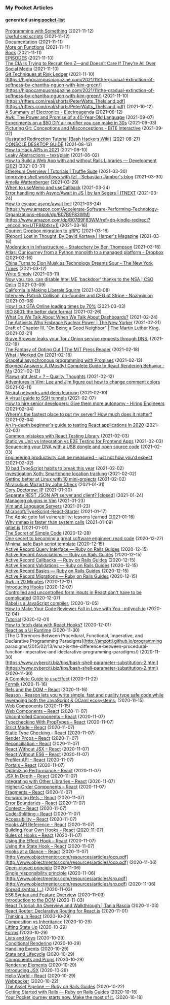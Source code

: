 ### My Pocket Articles
#### generated using [pocket-list](https://github.com/MyGitUsername/pocket-list)
[Programming with Something](https://tomstu.art/programming-with-something) (2021-11-12)  
[Useful sed scripts](https://github.com/adrianscheff/useful-sed) (2021-11-12)  
[Documentation](https://www.typescriptlang.org/docs/handbook/2/objects.html) (2021-11-11)  
[More on Functions](https://www.typescriptlang.org/docs/handbook/2/functions.html) (2021-11-11)  
[Book](https://git-scm.com/book/en/v2) (2021-11-11)  
[EPISODES](https://www.shadowsofutopia.com/episodes) (2021-11-10)  
[The CIA Is Trying to Recruit Gen Z—and Doesn’t Care If They’re All Over Social Media](https://www.washingtonian.com/2021/11/09/how-gen-z-and-the-tiktok-generation-are-becoming-spies/) (2021-11-10)  
[Git Techniques at Risk Ledger](https://riskledger.com/blog/git-basics-at-risk-ledger/) (2021-11-10)  
[https://hippocampusmagazine.com/2021/11/the-gradual-extinction-of-softness-by-chantha-nguon-with-kim-green/](https://hippocampusmagazine.com/2021/11/the-gradual-extinction-of-softness-by-chantha-nguon-with-kim-green/) (2021-11-10)  
[https://rifters.com/real/shorts/PeterWatts_TheIsland.pdf](https://rifters.com/real/shorts/PeterWatts_TheIsland.pdf) (2021-10-12)  
[A Summary of Electronics - Electroagenda](https://electroagenda.com/en/a-summary-of-electronics/) (2021-09-12)  
[Awk: The Power and Promise of a 40-Year-Old Language](https://www.fosslife.org/awk-power-and-promise-40-year-old-language) (2021-09-07)  
[Experiments on a $50 DIY air purifier you can make in 30s](https://dynomight.net/2020/12/15/some-real-data-on-a-DIY-box-fan-air-purifier/) (2021-09-03)  
[Picturing Git: Conceptions and Misconceptions - BiTE Interactive](https://www.biteinteractive.com/picturing-git-conceptions-and-misconceptions/) (2021-09-02)  
[Illustrated Redirection Tutorial [Bash Hackers Wiki]](https://wiki.bash-hackers.org/howto/redirection_tutorial) (2021-08-27)  
[CONSOLE DESKTOP GUIDE](https://pspodcasting.net/dan/blog/2018/console_desktop.html#intro) (2021-08-13)  
[How to Hack APIs in 2021](https://labs.detectify.com/2021/08/10/how-to-hack-apis-in-2021/) (2021-08-10)  
[Leaky Abstractions – text/plain](https://textslashplain.com/2021/06/02/leaky-abstractions/) (2021-06-02)  
[How to Build a Web App with and without Rails Libraries — Development (2021](https://shopify.engineering/building-web-app-ruby-rails) (2021-03-31)  
[Ethereum Overview | Tutorials | Truffle Suite](https://www.trufflesuite.com/tutorials/ethereum-overview) (2021-03-30)  
[Improving shell workflows with fzf - Sebastian Jambor's blog](https://seb.jambor.dev/posts/improving-shell-workflows-with-fzf/) (2021-03-30)  
[Amelia Wattenberger](https://wattenberger.com/blog/react-and-d3) (2021-03-29)  
[When to useMemo and useCallback](https://kentcdodds.com/blog/usememo-and-usecallback) (2021-03-24)  
[Error handling with Async/Await in JS | by Ian Segers | ITNEXT](https://itnext.io/error-handling-with-async-await-in-js-26c3f20bc06a) (2021-03-24)  
[How to escape async/await hell](https://www.freecodecamp.org/news/avoiding-the-async-await-hell-c77a0fb71c4c/) (2021-03-24)  
[https://www.amazon.com/Accelerate-Software-Performing-Technology-Organizations-ebook/dp/B07B9F83WM](https://www.amazon.com/dp/B07B9F83WM/ref=dp-kindle-redirect?_encoding=UTF8&btkr=1) (2021-03-16)  
[Courier: Dropbox migration to gRPC](https://dropbox.tech/infrastructure/courier-dropbox-migration-to-grpc) (2021-03-16)  
[[Report] Lost in Thought, By David Kortava | Harper's Magazine](https://harpers.org/archive/2021/04/lost-in-thought-psychological-risks-of-meditation/) (2021-03-16)  
[Moderation in Infrastructure – Stratechery by Ben Thompson](https://stratechery.com/2021/moderation-in-infrastructure/) (2021-03-16)  
[Atlas: Our journey from a Python monolith to a managed platform - Dropbox](https://dropbox.tech/infrastructure/atlas--our-journey-from-a-python-monolith-to-a-managed-platform) (2021-03-16)  
[China Turns to Elon Musk as Technology Dreams Sour - The New York Times](https://www.nytimes.com/2021/03/11/technology/china-elon-musk-fans.html?referringSource=articleShare) (2021-03-12)  
[Write Simply](http://paulgraham.com/simply.html) (2021-03-11)  
[Now you, too, can disable Intel ME 'backdoor' thanks to the NSA | CSO Onlin](https://www.csoonline.com/article/3220476/researchers-say-now-you-too-can-disable-intel-me-backdoor-thanks-to-the-nsa.html) (2021-03-09)  
[California Is Making Liberals Squirm](https://www.nytimes.com/2021/02/11/opinion/california-san-francisco-schools.html) (2021-03-08)  
[Interview: Patrick Collison, co-founder and CEO of Stripe - Noahpinion](https://noahpinion.substack.com/p/interview-patrick-collison-co-founder) (2021-03-08)  
[How I cut GTA Online loading times by 70%](https://nee.lv/2021/02/28/How-I-cut-GTA-Online-loading-times-by-70/) (2021-03-03)  
[ISO 8601: the better date format](https://kirby.kevinson.org/blog/iso-8601-the-better-date-format/) (2021-02-26)  
[What Do We Talk About When We Talk About Dashboards?](https://alper.datav.is/assets/publications/dashboards/dashboards-preprint.pdf) (2021-02-24)  
[The Activists Who Embrace Nuclear Power | The New Yorker](https://www.newyorker.com/tech/annals-of-technology/the-activists-who-embrace-nuclear-power) (2021-02-21)  
[Draft of Chapter III, "On Being a Good Neighbor" | The Martin Luther King, ](https://kinginstitute.stanford.edu/king-papers/documents/draft-chapter-iii-being-good-neighbor) (2021-02-21)  
[Brave Browser leaks your Tor / Onion service requests through DNS.](https://ramble.pw/f/privacy/2387/brave-browser-leaks-your-tor-onion-service-requests-through) (2021-02-19)  
[The Fantasy of Opting Out | The MIT Press Reader](https://thereader.mitpress.mit.edu/the-fantasy-of-opting-out/) (2021-02-18)  
[What I Worked On](http://paulgraham.com/worked.html) (2021-02-16)  
[Graceful asynchronous programming with Promises](https://developer.mozilla.org/en-US/docs/Learn/JavaScript/Asynchronous/Promises) (2021-02-13)  
[Blogged Answers: A (Mostly) Complete Guide to React Rendering Behavior · Ma](https://blog.isquaredsoftware.com/2020/05/blogged-answers-a-mostly-complete-guide-to-react-rendering-behavior/) (2021-02-13)  
[Playwright   Jest = ? – Quality Thoughts](https://alisterbscott.com/2020/08/28/playwright-jest-%F0%9F%92%96/) (2021-02-12)  
[Adventures in Vim: Lee and Jim figure out how to change comment colors](https://arstechnica.com/gadgets/2021/02/configuring-vim-the-right-way-the-wrong-way-and-the-hutchinson-way/) (2021-02-11)  
[Neural networks and deep learning](http://neuralnetworksanddeeplearning.com/chap1.html) (2021-02-10)  
[A visual guide to SSH tunnels](https://robotmoon.com/ssh-tunnels/) (2021-02-07)  
[How to hire senior developers: Give them more autonomy - Hiring Engineers](https://hiringengineersbook.com/post/autonomy/) (2021-02-04)  
[Where's the fastest place to put my server? How much does it matter?](http://calpaterson.com/latency.html) (2021-02-04)  
[An in-depth beginner's guide to testing React applications in 2020](https://jkettmann.com/beginners-guide-to-testing-react) (2021-02-03)  
[Common mistakes with React Testing Library](https://kentcdodds.com/blog/common-mistakes-with-react-testing-library) (2021-02-03)  
[Static vs Unit vs Integration vs E2E Testing for Frontend Apps](https://kentcdodds.com/blog/unit-vs-integration-vs-e2e-tests) (2021-02-03)  
[Sequencing your DNA with a USB dongle and open source code](https://stackoverflow.blog/2021/02/03/sequencing-your-dna-with-a-usb-dongle-and-open-source-code/) (2021-02-03)  
[Engineering productivity can be measured - just not how you'd expect](https://www.okayhq.com/blog/engineering-productivity-can-be-measured) (2021-02-02)  
[10 bad TypeScript habits to break this year](https://startup-cto.net/10-bad-typescript-habits-to-break-this-year/) (2021-02-02)  
[Investigation Xoth: Smartphone location tracking](https://www.expressvpn.com/digital-security-lab/investigation-xoth) (2021-02-02)  
[Getting better at Linux with 10 mini-projects](https://carltheperson.com/posts/10-things-linux) (2021-02-02)  
[Miraculous Mozart by John Check](https://newcriterion.com/issues/2021/2/miraculous-mozart) (2021-01-31)  
[Cory Doctorow: IP](https://locusmag.com/2020/09/cory-doctorow-ip/) (2021-01-30)  
[Separate REST JSON API server and client? [closed]](https://stackoverflow.com/questions/10941249/separate-rest-json-api-server-and-client) (2021-01-24)  
[Managing plugins in Vim](https://gist.github.com/manasthakur/ab4cf8d32a28ea38271ac0d07373bb53) (2021-01-23)  
[Vim and Language Servers](https://mjmorse.com/blog/vim-and-language-servers/) (2021-01-23)  
[Microsoft/TypeScript-React-Starter](https://github.com/Microsoft/TypeScript-React-Starter) (2021-01-17)  
[The Apple goto fail vulnerability: lessons learned](https://dwheeler.com/essays/apple-goto-fail.html) (2021-01-16)  
[Why mmap is faster than system calls](https://sasha-f.medium.com/why-mmap-is-faster-than-system-calls-24718e75ab37) (2021-01-09)  
[gitlet.js](http://gitlet.maryrosecook.com/docs/gitlet.html) (2021-01-01)  
[The Secret of Simple Code](https://medium.com/javascript-scene/the-secret-of-simple-code-a2cacd8004dd) (2020-12-28)  
[One secret to becoming a great software engineer: read code](https://medium.com/hackernoon/one-secret-to-becoming-a-great-software-engineer-read-code-467e31f243b0) (2020-12-27)  
[Minimal safe Bash script template](https://betterdev.blog/minimal-safe-bash-script-template/) (2020-12-15)  
[Active Record Query Interface — Ruby on Rails Guides](https://guides.rubyonrails.org/active_record_querying.html) (2020-12-15)  
[Active Record Associations — Ruby on Rails Guides](https://guides.rubyonrails.org/association_basics.html) (2020-12-15)  
[Active Record Callbacks — Ruby on Rails Guides](https://guides.rubyonrails.org/active_record_callbacks.html) (2020-12-15)  
[Active Record Validations — Ruby on Rails Guides](https://guides.rubyonrails.org/active_record_validations.html) (2020-12-15)  
[Active Record Basics — Ruby on Rails Guides](https://guides.rubyonrails.org/active_record_basics.html) (2020-12-15)  
[Active Record Migrations — Ruby on Rails Guides](https://guides.rubyonrails.org/active_record_migrations.html) (2020-12-15)  
[Awk in 20 Minutes](https://ferd.ca/awk-in-20-minutes.html) (2020-12-12)  
[Introducing Hooks](https://reactjs.org/docs/hooks-intro.html) (2020-12-07)  
[Controlled and uncontrolled form inputs in React don't have to be complicated](https://goshakkk.name/controlled-vs-uncontrolled-inputs-react/) (2020-12-07)  
[Babel is a JavaScript compiler.](https://babeljs.io/repl/) (2020-12-05)  
[How to Make Your Code Reviewer Fall in Love with You · mtlynch.io](https://mtlynch.io/code-review-love/) (2020-12-04)  
[Tutorial](https://formik.org/docs/tutorial) (2020-12-01)  
[How to fetch data with React Hooks?](https://www.robinwieruch.de/react-hooks-fetch-data/) (2020-12-01)  
[React as a UI Runtime](https://overreacted.io/react-as-a-ui-runtime/) (2020-11-30)  
[The Differences Between Procedural, Functional, Imperative, and Declarative Programming Paradigms](http://amzotti.github.io/programming paradigms/2015/02/13/what-is-the-difference-between-procedural-function-imperative-and-declarative-programming-paradigms/) (2020-11-30)  
[https://www.cyberciti.biz/tips/bash-shell-parameter-substitution-2.html](https://www.cyberciti.biz/tips/bash-shell-parameter-substitution-2.html) (2020-11-30)  
[A Complete Guide to useEffect](https://overreacted.io/a-complete-guide-to-useeffect/#but-i-cant-put-this-function-inside-an-effect) (2020-11-22)  
[Formik](https://jaredpalmer.com/formik/docs/overview) (2020-11-16)  
[Refs and the DOM – React](https://reactjs.org/docs/refs-and-the-dom.html) (2020-11-16)  
[Reason · Reason lets you write simple, fast and quality type safe code while leveraging both the JavaScript & OCaml ecosystems.](https://reasonml.github.io/) (2020-11-15)  
[Web Components](https://developer.mozilla.org/en-US/docs/Web/Web_Components) (2020-11-15)  
[Web Components – React](https://reactjs.org/docs/web-components.html) (2020-11-07)  
[Uncontrolled Components – React](https://reactjs.org/docs/uncontrolled-components.html) (2020-11-07)  
[Typechecking With PropTypes – React](https://reactjs.org/docs/typechecking-with-proptypes.html) (2020-11-07)  
[Strict Mode – React](https://reactjs.org/docs/strict-mode.html) (2020-11-07)  
[Static Type Checking – React](https://reactjs.org/docs/static-type-checking.html) (2020-11-07)  
[Render Props – React](https://reactjs.org/docs/render-props.html) (2020-11-07)  
[Reconciliation – React](https://reactjs.org/docs/reconciliation.html) (2020-11-07)  
[React Without JSX – React](https://reactjs.org/docs/react-without-jsx.html) (2020-11-07)  
[React Without ES6 – React](https://reactjs.org/docs/react-without-es6.html) (2020-11-07)  
[Profiler API – React](https://reactjs.org/docs/profiler.html) (2020-11-07)  
[Portals – React](https://reactjs.org/docs/portals.html) (2020-11-07)  
[Optimizing Performance – React](https://reactjs.org/docs/optimizing-performance.html) (2020-11-07)  
[JSX In Depth – React](https://reactjs.org/docs/jsx-in-depth.html) (2020-11-07)  
[Integrating with Other Libraries – React](https://reactjs.org/docs/integrating-with-other-libraries.html) (2020-11-07)  
[Higher-Order Components – React](https://reactjs.org/docs/higher-order-components.html) (2020-11-07)  
[Fragments – React](https://reactjs.org/docs/fragments.html) (2020-11-07)  
[Forwarding Refs – React](https://reactjs.org/docs/forwarding-refs.html) (2020-11-07)  
[Error Boundaries – React](https://reactjs.org/docs/error-boundaries.html) (2020-11-07)  
[Context – React](https://reactjs.org/docs/context.html) (2020-11-07)  
[Code-Splitting – React](https://reactjs.org/docs/code-splitting.html) (2020-11-07)  
[Accessibility – React](https://reactjs.org/docs/accessibility.html) (2020-11-07)  
[Hooks API Reference – React](https://reactjs.org/docs/hooks-reference.html) (2020-11-07)  
[Building Your Own Hooks – React](https://reactjs.org/docs/hooks-custom.html) (2020-11-07)  
[Rules of Hooks – React](https://reactjs.org/docs/hooks-rules.html) (2020-11-07)  
[Using the Effect Hook – React](https://reactjs.org/docs/hooks-effect.html) (2020-11-07)  
[Using the State Hook – React](https://reactjs.org/docs/hooks-state.html) (2020-11-07)  
[Hooks at a Glance – React](https://reactjs.org/docs/hooks-overview.html) (2020-11-07)  
[http://www.objectmentor.com/resources/articles/ocp.pdf](http://www.objectmentor.com/resources/articles/ocp.pdf) (2020-11-06)  
[Open–closed principle](http://en.wikipedia.org/wiki/Open/closed_principle) (2020-11-06)  
[Single responsibility principle](http://en.wikipedia.org/wiki/Single_responsibility_principle) (2020-11-06)  
[http://www.objectmentor.com/resources/articles/srp.pdf](http://www.objectmentor.com/resources/articles/srp.pdf) (2020-11-06)  
[Spread syntax (...)](https://developer.mozilla.org/en-US/docs/Web/JavaScript/Reference/Operators/Spread_syntax) (2020-11-03)  
[ES6 Syntax and Feature Overview](https://www.taniarascia.com/es6-syntax-and-feature-overview/) (2020-11-03)  
[Introduction to the DOM](https://www.taniarascia.com/introduction-to-the-dom/) (2020-11-03)  
[React Tutorial: An Overview and Walkthrough | Tania Rascia](https://www.taniarascia.com/getting-started-with-react/) (2020-11-03)  
[React Router: Declarative Routing for React.js](https://reactrouter.com/web/api) (2020-11-01)  
[Thinking in React](https://reactjs.org/docs/thinking-in-react.html) (2020-10-29)  
[Composition vs Inheritance](https://reactjs.org/docs/composition-vs-inheritance.html) (2020-10-29)  
[Lifting State Up](https://reactjs.org/docs/lifting-state-up.html) (2020-10-29)  
[Forms](https://reactjs.org/docs/forms.html) (2020-10-29)  
[Lists and Keys](https://reactjs.org/docs/lists-and-keys.html) (2020-10-29)  
[Conditional Rendering](https://reactjs.org/docs/conditional-rendering.html) (2020-10-29)  
[Handling Events](https://reactjs.org/docs/handling-events.html) (2020-10-29)  
[State and Lifecycle](https://reactjs.org/docs/state-and-lifecycle.html) (2020-10-29)  
[Components and Props](https://reactjs.org/docs/components-and-props.html) (2020-10-29)  
[Rendering Elements](https://reactjs.org/docs/rendering-elements.html) (2020-10-29)  
[Introducing JSX](https://reactjs.org/docs/introducing-jsx.html) (2020-10-29)  
[Hello World – React](https://reactjs.org/docs/hello-world.html) (2020-10-29)  
[Webpacker](https://github.com/rails/webpacker) (2020-10-22)  
[The Asset Pipeline — Ruby on Rails Guides](https://guides.rubyonrails.org/asset_pipeline.html) (2020-10-22)  
[Getting Started with Rails — Ruby on Rails Guides](https://guides.rubyonrails.org/getting_started.html) (2020-10-18)  
[Your Pocket journey starts now. Make the most of it.](https://medium.com/@Pocket/your-pocket-journey-starts-now-make-the-most-of-it-cc30770e6c53) (2020-10-18)  
